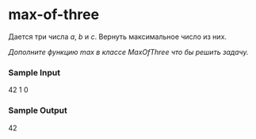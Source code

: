 # max-of-three

Дается три числа _a_, _b_ и _c_. Вернуть максимальное число из них.

_Дополните функцию max в классе MaxOfThree что бы решить задачу._

### Sample Input
42 1 0

### Sample Output
42